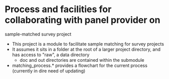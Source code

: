 # Process and facilities for collaborating with panel provider on
sample-matched survey project

* This project is a module to facilitate sample matching for survey
  projects
* It assumes it sits in a folder at the root of a larger project
  directory, and has access to "raw", a data directory
  * doc and out directories are contained within the submodule
* matching_process.* provides a flowchart for the current process
  (currently in dire need of updating)
